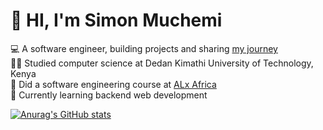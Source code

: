 # 👋 HI, I'm Simon Muchemi
💻 A software engineer, building projects and sharing [my journey](https://hashnode.com/@Muchemi)<br>
👨‍🎓 Studied computer science at Dedan Kimathi University of Technology, Kenya<br>
🏫 Did a software engineering course at [ALx Africa](https://www.alxafrica.com/about/)<br>
💭 Currently learning backend web development<br>

[![Anurag's GitHub stats](https://github-readme-stats.vercel.app/api?username=symonmuchemi&hide=issues&show_icons=true?theme=great-gatsby)](https://github.com/symonmuchemi/github-readme-stats)
